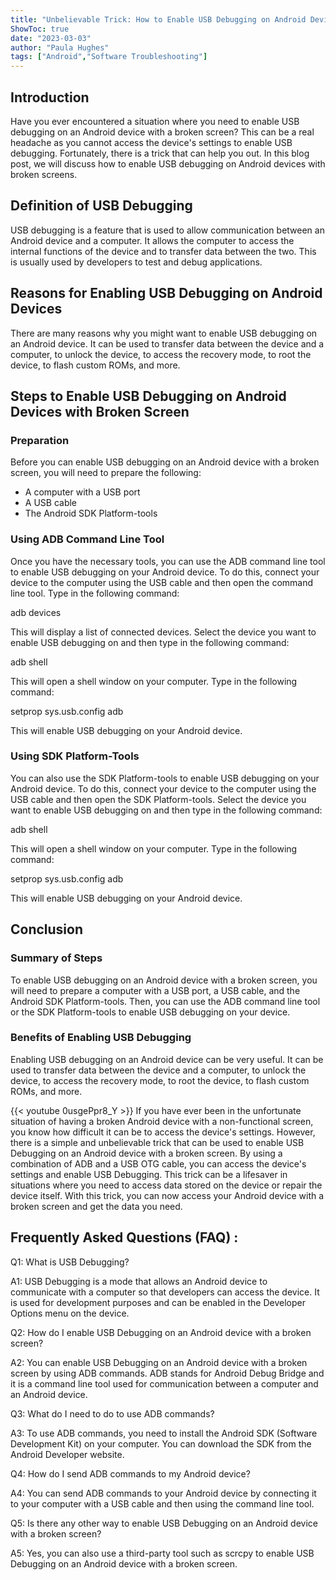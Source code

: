 ```yaml
---
title: "Unbelievable Trick: How to Enable USB Debugging on Android Device with Broken Screen!"
ShowToc: true 
date: "2023-03-03"
author: "Paula Hughes" 
tags: ["Android","Software Troubleshooting"]
---
```

## Introduction

Have you ever encountered a situation where you need to enable USB debugging on an Android device with a broken screen? This can be a real headache as you cannot access the device's settings to enable USB debugging. Fortunately, there is a trick that can help you out. In this blog post, we will discuss how to enable USB debugging on Android devices with broken screens.

## Definition of USB Debugging

USB debugging is a feature that is used to allow communication between an Android device and a computer. It allows the computer to access the internal functions of the device and to transfer data between the two. This is usually used by developers to test and debug applications.

## Reasons for Enabling USB Debugging on Android Devices

There are many reasons why you might want to enable USB debugging on an Android device. It can be used to transfer data between the device and a computer, to unlock the device, to access the recovery mode, to root the device, to flash custom ROMs, and more.

## Steps to Enable USB Debugging on Android Devices with Broken Screen

### Preparation

Before you can enable USB debugging on an Android device with a broken screen, you will need to prepare the following:

- A computer with a USB port
- A USB cable
- The Android SDK Platform-tools

### Using ADB Command Line Tool

Once you have the necessary tools, you can use the ADB command line tool to enable USB debugging on your Android device. To do this, connect your device to the computer using the USB cable and then open the command line tool. Type in the following command:

adb devices

This will display a list of connected devices. Select the device you want to enable USB debugging on and then type in the following command:

adb shell

This will open a shell window on your computer. Type in the following command:

setprop sys.usb.config adb

This will enable USB debugging on your Android device.

### Using SDK Platform-Tools

You can also use the SDK Platform-tools to enable USB debugging on your Android device. To do this, connect your device to the computer using the USB cable and then open the SDK Platform-tools. Select the device you want to enable USB debugging on and then type in the following command:

adb shell

This will open a shell window on your computer. Type in the following command:

setprop sys.usb.config adb

This will enable USB debugging on your Android device.

## Conclusion

### Summary of Steps

To enable USB debugging on an Android device with a broken screen, you will need to prepare a computer with a USB port, a USB cable, and the Android SDK Platform-tools. Then, you can use the ADB command line tool or the SDK Platform-tools to enable USB debugging on your device.

### Benefits of Enabling USB Debugging

Enabling USB debugging on an Android device can be very useful. It can be used to transfer data between the device and a computer, to unlock the device, to access the recovery mode, to root the device, to flash custom ROMs, and more.

{{< youtube 0usgePpr8_Y >}} 
If you have ever been in the unfortunate situation of having a broken Android device with a non-functional screen, you know how difficult it can be to access the device's settings. However, there is a simple and unbelievable trick that can be used to enable USB Debugging on an Android device with a broken screen. By using a combination of ADB and a USB OTG cable, you can access the device's settings and enable USB Debugging. This trick can be a lifesaver in situations where you need to access data stored on the device or repair the device itself. With this trick, you can now access your Android device with a broken screen and get the data you need.

## Frequently Asked Questions (FAQ) :
Q1: What is USB Debugging?

A1: USB Debugging is a mode that allows an Android device to communicate with a computer so that developers can access the device. It is used for development purposes and can be enabled in the Developer Options menu on the device.

Q2: How do I enable USB Debugging on an Android device with a broken screen?

A2: You can enable USB Debugging on an Android device with a broken screen by using ADB commands. ADB stands for Android Debug Bridge and it is a command line tool used for communication between a computer and an Android device.

Q3: What do I need to do to use ADB commands?

A3: To use ADB commands, you need to install the Android SDK (Software Development Kit) on your computer. You can download the SDK from the Android Developer website.

Q4: How do I send ADB commands to my Android device?

A4: You can send ADB commands to your Android device by connecting it to your computer with a USB cable and then using the command line tool.

Q5: Is there any other way to enable USB Debugging on an Android device with a broken screen?

A5: Yes, you can also use a third-party tool such as scrcpy to enable USB Debugging on an Android device with a broken screen.


